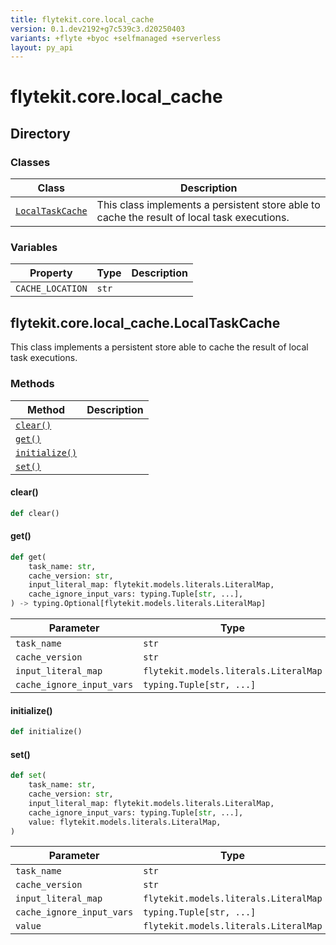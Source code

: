 ```yaml
---
title: flytekit.core.local_cache
version: 0.1.dev2192+g7c539c3.d20250403
variants: +flyte +byoc +selfmanaged +serverless
layout: py_api
---
```


# flytekit.core.local_cache

## Directory

### Classes

| Class | Description |
|-|-|
| [`LocalTaskCache`](.././flytekit.core.local_cache#flytekitcorelocal_cachelocaltaskcache) | This class implements a persistent store able to cache the result of local task executions. |

### Variables

| Property | Type | Description |
|-|-|-|
| `CACHE_LOCATION` | `str` |  |

## flytekit.core.local_cache.LocalTaskCache

This class implements a persistent store able to cache the result of local task executions.


### Methods

| Method | Description |
|-|-|
| [`clear()`](#clear) |  |
| [`get()`](#get) |  |
| [`initialize()`](#initialize) |  |
| [`set()`](#set) |  |


#### clear()

```python
def clear()
```
#### get()

```python
def get(
    task_name: str,
    cache_version: str,
    input_literal_map: flytekit.models.literals.LiteralMap,
    cache_ignore_input_vars: typing.Tuple[str, ...],
) -> typing.Optional[flytekit.models.literals.LiteralMap]
```
| Parameter | Type |
|-|-|
| `task_name` | `str` |
| `cache_version` | `str` |
| `input_literal_map` | `flytekit.models.literals.LiteralMap` |
| `cache_ignore_input_vars` | `typing.Tuple[str, ...]` |

#### initialize()

```python
def initialize()
```
#### set()

```python
def set(
    task_name: str,
    cache_version: str,
    input_literal_map: flytekit.models.literals.LiteralMap,
    cache_ignore_input_vars: typing.Tuple[str, ...],
    value: flytekit.models.literals.LiteralMap,
)
```
| Parameter | Type |
|-|-|
| `task_name` | `str` |
| `cache_version` | `str` |
| `input_literal_map` | `flytekit.models.literals.LiteralMap` |
| `cache_ignore_input_vars` | `typing.Tuple[str, ...]` |
| `value` | `flytekit.models.literals.LiteralMap` |

